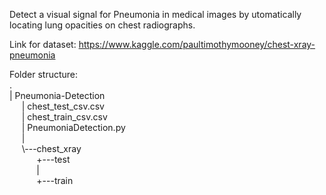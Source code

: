 Detect a visual signal for Pneumonia in medical images by utomatically locating lung opacities on chest radiographs.

Link for dataset: https://www.kaggle.com/paultimothymooney/chest-xray-pneumonia  
  
Folder structure:  
.  
|   Pneumonia-Detection  
&nbsp;&nbsp;&nbsp;&nbsp; | chest_test_csv.csv  
&nbsp;&nbsp;&nbsp;&nbsp; | chest_train_csv.csv  
&nbsp;&nbsp;&nbsp;&nbsp; | PneumoniaDetection.py  
&nbsp;&nbsp;&nbsp;&nbsp; |  
&nbsp;&nbsp;&nbsp;&nbsp; \\---chest_xray  
&nbsp;&nbsp;&nbsp;&nbsp;&nbsp;&nbsp;&nbsp;&nbsp;&nbsp;&nbsp; +---test  
&nbsp;&nbsp;&nbsp;&nbsp;&nbsp;&nbsp;&nbsp;&nbsp;&nbsp;&nbsp; |  
&nbsp;&nbsp;&nbsp;&nbsp;&nbsp;&nbsp;&nbsp;&nbsp;&nbsp;&nbsp; +---train  
